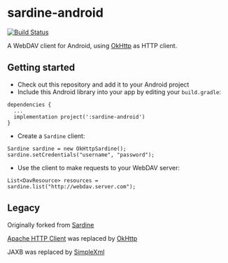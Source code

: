 # sardine-android

[![Build Status](https://circleci.com/gh/thegrizzlylabs/sardine-android.svg?&style=shield)](https://circleci.com/gh/thegrizzlylabs/sardine-android)

A WebDAV client for Android, using [OkHttp](https://github.com/square/okhttp) as HTTP client.

## Getting started

- Check out this repository and add it to your Android project
- Include this Android library into your app by editing your `build.gradle`:

```
dependencies {
  ...
  implementation project(':sardine-android')
}
```
- Create a `Sardine` client:
```
Sardine sardine = new OkHttpSardine();
sardine.setCredentials("username", "password");
```
- Use the client to make requests to your WebDAV server:
```
List<DavResource> resources = sardine.list("http://webdav.server.com");
```

## Legacy

Originally forked from [Sardine](https://github.com/lookfirst/sardine)

[Apache HTTP Client](http://hc.apache.org/) was replaced by [OkHttp](https://github.com/square/okhttp)

JAXB was replaced by [SimpleXml](http://simple.sourceforge.net/)


